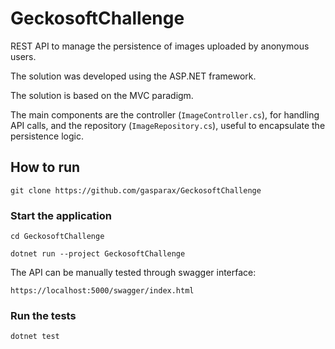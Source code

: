 # GeckosoftChallenge
REST API to manage the persistence of images uploaded by anonymous users.

The solution was developed using the ASP.NET framework. 

The solution is based on the MVC paradigm.



The main components are the controller (`ImageController.cs`), for handling API calls, and the repository (`ImageRepository.cs`), useful to encapsulate the persistence logic.


## How to run
```
git clone https://github.com/gasparax/GeckosoftChallenge
```
### Start the application
```
cd GeckosoftChallenge
```
```
dotnet run --project GeckosoftChallenge
```
The API can be manually tested through swagger interface:
```
https://localhost:5000/swagger/index.html
```
### Run the tests
```
dotnet test
```